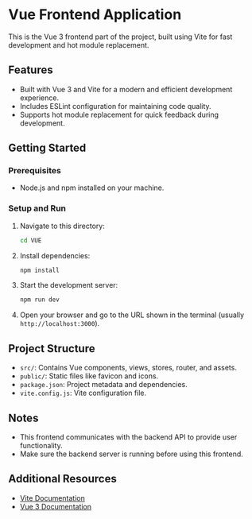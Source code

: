 # Vue Frontend Application

This is the Vue 3 frontend part of the project, built using Vite for fast development and hot module replacement.

## Features ##

- Built with Vue 3 and Vite for a modern and efficient development experience.
- Includes ESLint configuration for maintaining code quality.
- Supports hot module replacement for quick feedback during development.

## Getting Started

### Prerequisites

- Node.js and npm installed on your machine.

### Setup and Run

1. Navigate to this directory:
   ```sh
   cd VUE
   ```
2. Install dependencies:
   ```sh
   npm install
   ```
3. Start the development server:
   ```sh
   npm run dev
   ```
4. Open your browser and go to the URL shown in the terminal (usually `http://localhost:3000`).

## Project Structure

- `src/`: Contains Vue components, views, stores, router, and assets.
- `public/`: Static files like favicon and icons.
- `package.json`: Project metadata and dependencies.
- `vite.config.js`: Vite configuration file.

## Notes

- This frontend communicates with the backend API to provide user functionality.
- Make sure the backend server is running before using this frontend.

## Additional Resources

- [Vite Documentation](https://vitejs.dev/)
- [Vue 3 Documentation](https://v3.vuejs.org/)

